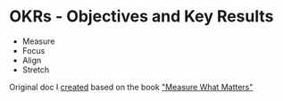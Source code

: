 # OKRs - Objectives and Key Results

 * Measure
 * Focus
 * Align
 * Stretch

Original doc I [created](https://docs.google.com/presentation/d/1ZjjiZ57Sqxu7-9b1Ka50NG78Wn7CcYfVVZtpEG1AZz0/edit#slide=id.g89278dcee9_0_646) based on the book ["Measure What Matters"](https://www.whatmatters.com)

